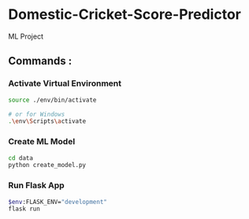 # Domestic-Cricket-Score-Predictor

ML Project

## Commands :

### Activate Virtual Environment

```bash
source ./env/bin/activate

# or for Windows
.\env\Scripts\activate
```

### Create ML Model

```bash
cd data
python create_model.py
```

### Run Flask App

```bash
$env:FLASK_ENV="development"
flask run
```
